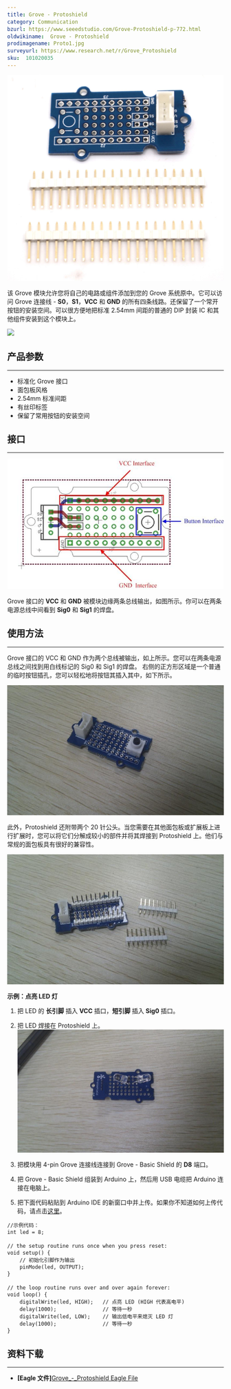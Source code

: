 ```yaml
---
title: Grove - Protoshield
category: Communication
bzurl: https://www.seeedstudio.com/Grove-Protoshield-p-772.html
oldwikiname:  Grove - Protoshield
prodimagename: Proto1.jpg
surveyurl: https://www.research.net/r/Grove_Protoshield
sku:  101020035
---
```

![](https://github.com/SeeedDocument/Grove-Protoshield/raw/master/img/Proto1.jpg)

该 Grove 模块允许您将自己的电路或组件添加到您的 Grove 系统原中。它可以访问 Grove 连接线 - **S0**，**S1**，**VCC** 和 **GND** 的所有四条线路。还保留了一个常开按钮的安装空间。可以很方便地把标准 2.54mm 间距的普通的 DIP 封装 IC 和其他组件安装到这个模块上。

[![](https://github.com/SeeedDocument/wiki_chinese/raw/master/docs/images/click_to_buy.PNG)](https://item.taobao.com/item.htm?spm=a1z10.3-c.w4002-11172317909.11.45a7b93mjl5aJ&id=534675965071)

##  产品参数
---
*   标准化 Grove 接口
*   面包板风格
*   2.54mm 标准间距
*   有丝印标签
*   保留了常用按钮的安装空间

##  接口
---
![](https://github.com/SeeedDocument/Grove-Protoshield/raw/master/img/Grove-Protoshield_Interface_1.jpg)

Grove 接口的 **VCC** 和 **GND** 被模块边缘两条总线输出，如图所示。你可以在两条电源总线中间看到 **Sig0** 和 **Sig1** 的焊盘。

##  使用方法
---
Grove 接口的 VCC 和 GND 作为两个总线被输出，如上所示。您可以在两条电源总线之间找到用白线标记的 Sig0 和 Sig1 的焊盘。
右侧的正方形区域是一个普通的临时按钮插孔，您可以轻松地将按钮其插入其中，如下所示。

![](https://github.com/SeeedDocument/Grove-Protoshield/raw/master/img/Protoshield1.jpg)

此外，Protoshield 还附带两个 20 针公头。当您需要在其他面包板或扩展板上进行扩展时，您可以将它们分解成较小的部件并将其焊接到 Protoshield 上。他们与常规的面包板具有很好的兼容性。

![](https://github.com/SeeedDocument/Grove-Protoshield/raw/master/img/Protoshield2.jpg)

**示例：点亮 LED 灯**

1. 把 LED 的 **长引脚** 插入 **VCC** 插口，**短引脚** 插入 **Sig0** 插口。

2. 把 LED 焊接在 Protoshield 上。
![](https://github.com/SeeedDocument/Grove-Protoshield/raw/master/img/Proshield3.jpg)

3. 把模块用 4-pin Grove 连接线连接到 Grove - Basic Shield 的 **D8** 端口。

4. 把 Grove - Basic Shield 组装到 Arduino 上，然后用 USB 电缆把 Arduino 连接在电脑上。

5. 把下面代码粘贴到 Arduino IDE 的新窗口中并上传。如果你不知道如何上传代码，请点击[这里](http://wiki.seeedstudio.com/wiki/Upload_Code)。

```
//示例代码：
int led = 8;

// the setup routine runs once when you press reset:
void setup() {
    // 初始化引脚作为输出
    pinMode(led, OUTPUT);
}

// the loop routine runs over and over again forever:
void loop() {
    digitalWrite(led, HIGH);   // 点亮 LED (HIGH 代表高电平)
    delay(1000);               // 等待一秒
    digitalWrite(led, LOW);    // 输出低电平来熄灭 LED 灯
    delay(1000);               // 等待一秒
}
```

##  资料下载
---
- **[Eagle 文件]**[Grove_-_Protoshield Eagle File](https://github.com/SeeedDocument/Grove-Protoshield/raw/master/res/Grove-Protoshield_v1.0_Source_File.zip)
